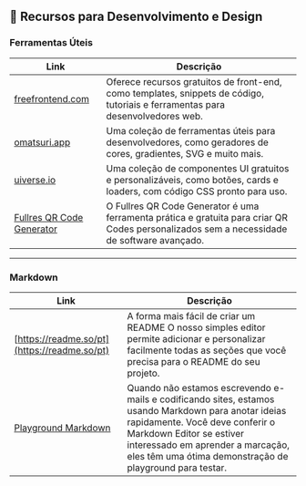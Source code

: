 
## 🔧 Recursos para Desenvolvimento e Design

### Ferramentas Úteis

| Link                      | Descrição                                                                 |
|---------------------------|---------------------------------------------------------------------------|
| [freefrontend.com](https://freefrontend.com/) | Oferece recursos gratuitos de front-end, como templates, snippets de código, tutoriais e ferramentas para desenvolvedores web. |
| [omatsuri.app](https://omatsuri.app/)         | Uma coleção de ferramentas úteis para desenvolvedores, como geradores de cores, gradientes, SVG e muito mais. |
| [uiverse.io](https://uiverse.io/)             | Uma coleção de componentes UI gratuitos e personalizáveis, como botões, cards e loaders, com código CSS pronto para uso. |
| [Fullres QR Code Generator](https://fullres.com/qr-code-generator) | O Fullres QR Code Generator é uma ferramenta prática e gratuita para criar QR Codes personalizados sem a necessidade de software avançado. |




---


### Markdown

| Link                      | Descrição                                                                 |
|---------------------------|---------------------------------------------------------------------------|
| [https://readme.so/pt](https://readme.so/pt) | A forma mais fácil de criar um README O nosso simples editor permite adicionar e personalizar facilmente todas as seções que você precisa para o README do seu projeto. |
| [Playground Markdown](https://markdowneditor.org/) | Quando não estamos escrevendo e-mails e codificando sites, estamos usando Markdown para anotar ideias rapidamente. Você deve conferir o Markdown Editor se estiver interessado em aprender a marcação, eles têm uma ótima demonstração de playground para testar. |









